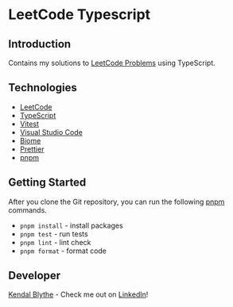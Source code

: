 # LeetCode Typescript

## Introduction

Contains my solutions to <a href="https://leetcode.com/problemset/">LeetCode Problems</a> using
TypeScript.

## Technologies

- <a href="https://leetcode.com/">LeetCode</a>
- <a href="https://www.typescriptlang.org/">TypeScript</a>
- <a href="https://vitest.dev/">Vitest</a>
- <a href="https://code.visualstudio.com/">Visual Studio Code</a>
- <a href="https://biomejs.dev/">Biome</a>
- <a href="https://prettier.io/">Prettier</a>
- <a href="https://pnpm.io/">pnpm</a>

## Getting Started

After you clone the Git repository, you can run the following <a href="https://pnpm.io/">pnpm</a>
commands.

- `pnpm install` - install packages
- `pnpm test` - run tests
- `pnpm lint` - lint check
- `pnpm format` - format code

## Developer

<a href="https://github.com/kendalblythe">Kendal Blythe</a> - Check me out on
<a href="https://www.linkedin.com/in/kendal-blythe/">LinkedIn</a>!
